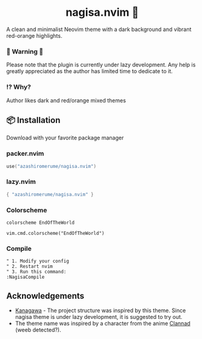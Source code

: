 <div align="center">
  <h1>nagisa.nvim 🌠</h1>
</div>

A clean and minimalist Neovim theme with a dark background and vibrant red-orange highlights.

### 🚧 Warning 🚧
Please note that the plugin is currently under lazy development. Any help is greatly appreciated as the author has limited time to dedicate to it.

### ⁉️ Why?
Author likes dark and red/orange mixed themes

## 📦 Installation
Download with your favorite package manager

### packer.nvim

```lua
use("azashiromerume/nagisa.nvim")
```
### lazy.nvim

```lua
{ "azashiromerume/nagisa.nvim" }
```
### Colorscheme
```vim
colorscheme EndOfTheWorld
```
```vim
vim.cmd.colorscheme("EndOfTheWorld")
```

### Compile
```vim
" 1. Modify your config
" 2. Restart nvim
" 3. Run this command:
:NagisaCompile
```

## Acknowledgements
- [Kanagawa](https://github.com/rebelot/kanagawa.nvim) - The project structure was inspired by this theme. Since nagisa theme is under lazy development, it is suggested to try out.
- The theme name was inspired by a character from the anime [Clannad](https://myanimelist.net/anime/2167/Clannad) (weeb detected?).
